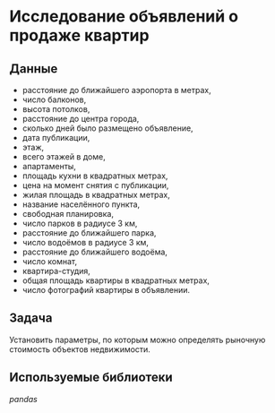 # Исследование объявлений о продаже квартир

## Данные
- расстояние до ближайшего аэропорта в метрах,
- число балконов,
- высота потолков,
- расстояние до центра города,
- сколько дней было размещено объявление,
- дата публикации,
- этаж,
- всего этажей в доме,
- апартаменты,
- площадь кухни в квадратных метрах,
- цена на момент снятия с публикации,
- жилая площадь в квадратных метрах,
- название населённого пункта,
- свободная планировка,
- число парков в радиусе 3 км,
- расстояние до ближайшего парка,
- число водоёмов в радиусе 3 км,
- расстояние до ближайшего водоёма,
- число комнат,
- квартира-студия,
- общая площадь квартиры в квадратных метрах,
- число фотографий квартиры в объявлении.

## Задача
Установить параметры, по которым можно определять рыночную стоимость объектов недвижимости.

## Используемые библиотеки
*pandas*
